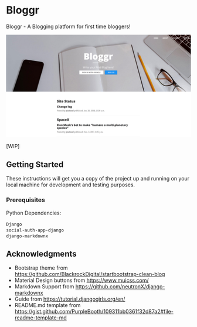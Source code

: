 # Bloggr
Bloggr - A Blogging platform for first time bloggers!

![Screenshot](https://github.com/pixelexel/Bloggr/blob/master/Screenshot.png)

[WIP]
## Getting Started

These instructions will get you a copy of the project up and running on your local machine for development and testing purposes. 
### Prerequisites

Python Dependencies:

```
Django
social-auth-app-django
django-markdownx
```

## Acknowledgments

* Bootstrap theme from https://github.com/BlackrockDigital/startbootstrap-clean-blog
* Material Design buttons from https://www.muicss.com/
* Markdown Support from https://github.com/neutronX/django-markdownx
* Guide from https://tutorial.djangogirls.org/en/
* README.md template from https://gist.github.com/PurpleBooth/109311bb0361f32d87a2#file-readme-template-md

